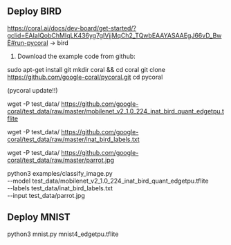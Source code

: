 ## Deploy BIRD

https://coral.ai/docs/dev-board/get-started/?gclid=EAIaIQobChMIqLK436yg7gIVjjMqCh2_TQwbEAAYASAAEgJ66vD_BwE#run-pycoral
-> bird

1. Download the example code from github:

sudo apt-get install git
mkdir coral && cd coral
git clone https://github.com/google-coral/pycoral.git
cd pycoral

(pycoral update!!)

wget -P test_data/ https://github.com/google-coral/test_data/raw/master/mobilenet_v2_1.0_224_inat_bird_quant_edgetpu.tflite

wget -P test_data/ https://github.com/google-coral/test_data/raw/master/inat_bird_labels.txt

wget -P test_data/ https://github.com/google-coral/test_data/raw/master/parrot.jpg

python3 examples/classify_image.py \
--model test_data/mobilenet_v2_1.0_224_inat_bird_quant_edgetpu.tflite \
--labels test_data/inat_bird_labels.txt \
--input test_data/parrot.jpg

## Deploy MNIST

python3 mnist.py mnist4_edgetpu.tflite


